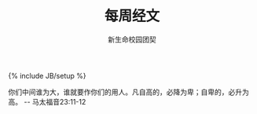 ﻿---
layout: post
title: "每周经文"
description: ""
author: "新生命校园团契"
category: 经文分享
tags: [灵修]
---
{% include JB/setup %}

你们中间谁为大，谁就要作你们的用人。凡自高的，必降为卑；自卑的，必升为高。 -- 马太福音23:11-12